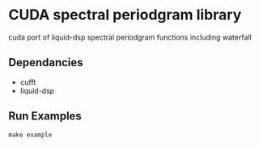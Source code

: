 # CUDA spectral periodgram library

cuda port of liquid-dsp spectral periodgram functions including waterfall

## Dependancies
  - cufft
  - liquid-dsp
  
## Run Examples
```
make example
```
